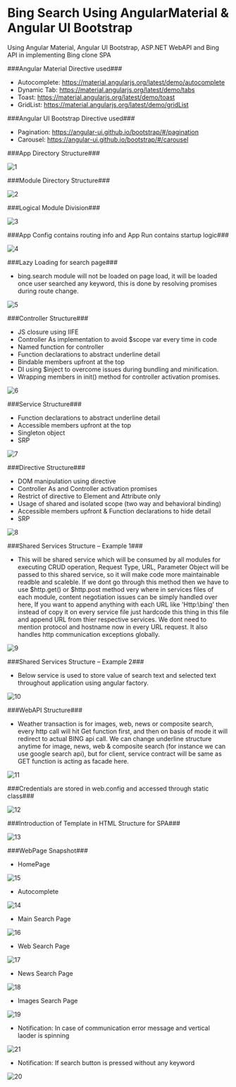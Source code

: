 # Bing Search Using AngularMaterial & Angular UI Bootstrap

Using Angular Material, Angular UI Bootstrap, ASP.NET WebAPI and Bing API in implementing Bing clone SPA

###Angular Material Directive used###
- Autocomplete: https://material.angularjs.org/latest/demo/autocomplete
- Dynamic Tab: https://material.angularjs.org/latest/demo/tabs
- Toast: https://material.angularjs.org/latest/demo/toast
- GridList: https://material.angularjs.org/latest/demo/gridList

###Angular UI Bootstrap Directive used###
- Pagination: https://angular-ui.github.io/bootstrap/#/pagination
- Carousel: https://angular-ui.github.io/bootstrap/#/carousel

###App Directory Structure###

![1](https://cloud.githubusercontent.com/assets/10474169/11671501/78512d06-9dce-11e5-85be-c8d904f90f21.png)

###Module Directory Structure###

![2](https://cloud.githubusercontent.com/assets/10474169/11671502/785263e2-9dce-11e5-84cb-ca920a56cf53.png)

###Logical Module Division###

![3](https://cloud.githubusercontent.com/assets/10474169/11671547/e6f240f6-9dce-11e5-9fed-78af550022d3.png)

###App Config contains routing info and App Run contains startup logic###

![4](https://cloud.githubusercontent.com/assets/10474169/11671601/2f3cf3e2-9dcf-11e5-9f4b-606fe1759dea.png)

###Lazy Loading for search page###
- bing.search module will not be loaded on page load, it will be loaded once user searched any keyword, this is done by resolving promises during route change.

![5](https://cloud.githubusercontent.com/assets/10474169/11671602/2f3e3e46-9dcf-11e5-9d53-8ddc3bfb8552.png)

###Controller Structure###
-	JS closure using IIFE
-	Controller As implementation to avoid $scope var every time in code
-	Named function for controller
-	Function declarations to abstract underline detail
-	Bindable members upfront at the top
-	DI using $inject to overcome issues during bundling and minification.
-	Wrapping members in init() method for controller activation promises. 

![6](https://cloud.githubusercontent.com/assets/10474169/11671695/c560afa8-9dcf-11e5-861f-92a96d44f70f.png)

###Service Structure###
-	Function declarations to abstract underline detail
-	Accessible members upfront at the top
-	Singleton object
-	SRP

![7](https://cloud.githubusercontent.com/assets/10474169/11671692/c55e2cce-9dcf-11e5-8e1e-54a4b76571b4.png)

###Directive Structure###
-	DOM manipulation using directive
-	Controller As and Controller activation promises
- Restrict of directive to Element and Attribute only
-	Usage of shared and isolated scope (two way and behavioral binding)
-	Accessible members upfront & Function declarations to hide detail
-	SRP
 
![8](https://cloud.githubusercontent.com/assets/10474169/11671694/c5605f44-9dcf-11e5-9c5e-fa010f509831.png)

###Shared Services Structure – Example 1###
- This will be shared service which will be consumed by all modules for executing CRUD operation, Request Type, URL, Parameter Object will be passed to this shared service, so it will make code more maintainable readble and scaleble. If we dont go through this method then we have to use $http.get() or $http.post method very where in services files of each module, content negotiation issues can be simply handled over here, If you want to append anything with each URL like 'Http:\\bing\' then instead of copy it on every service file just hardcode this thing in this file and append URL from thier respective services. We dont need to mention protocol and hostname now in every URL request. It also handles http communication exceptions globally. 

![9](https://cloud.githubusercontent.com/assets/10474169/11671693/c55ef01e-9dcf-11e5-81b7-4f9f6b39f216.png)

###Shared Services Structure – Example 2###
- Below service is used to store value of search text and selected text throughout application using angular factory. 

![10](https://cloud.githubusercontent.com/assets/10474169/11671690/c55584e8-9dcf-11e5-91d4-98545ef00afc.png)

###WebAPI Structure###
- Weather transaction is for images, web, news or composite search, every http call will hit Get function first, and then on basis of mode it will redirect to actual BING api call. We can change underline structure anytime for image, news, web & composite search (for instance we can use google search api), but for client, service contract will be same as GET function is acting as facade here.

![11](https://cloud.githubusercontent.com/assets/10474169/11671691/c5570f34-9dcf-11e5-9cc6-8ddf05783645.png)

###Credentials are stored in web.config and accessed through static class###

![12](https://cloud.githubusercontent.com/assets/10474169/11671689/c547cc54-9dcf-11e5-9334-18d1c5332e01.png)

###Introduction of Template in HTML Structure for SPA###

![13](https://cloud.githubusercontent.com/assets/10474169/11671688/c539e044-9dcf-11e5-82bf-3034dd0aede6.png)

###WebPage Snapshot###
- HomePage

![15](https://cloud.githubusercontent.com/assets/10474169/11671864/d88f28b0-9dd0-11e5-933e-884ab2d290f5.png)

- Autocomplete

![14](https://cloud.githubusercontent.com/assets/10474169/11671863/d88ec53c-9dd0-11e5-81df-8e45fefef270.png)

- Main Search Page

![16](https://cloud.githubusercontent.com/assets/10474169/11671866/d890aa46-9dd0-11e5-8a24-4c6eecc29d87.png)

- Web Search Page

![17](https://cloud.githubusercontent.com/assets/10474169/11671867/d89114cc-9dd0-11e5-9f53-95d21312f442.png)

- News Search Page

![18](https://cloud.githubusercontent.com/assets/10474169/11671862/d88ec12c-9dd0-11e5-9140-ecd8220b755d.png)

- Images Search Page

![19](https://cloud.githubusercontent.com/assets/10474169/11671865/d88f61fe-9dd0-11e5-98b9-bbfab719f365.png)

- Notification: In case of communication error message and vertical laoder is spinning

![21](https://cloud.githubusercontent.com/assets/10474169/11671948/95009c0e-9dd1-11e5-8c58-8f4d6e214559.png)

- Notification: If search button is pressed without any keyword

![20](https://cloud.githubusercontent.com/assets/10474169/11671949/950d59a8-9dd1-11e5-97c1-12e96b72a0ae.png)
